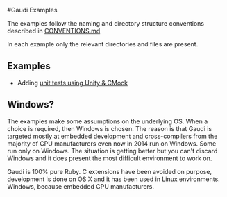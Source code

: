 #Gaudi Examples

The examples follow the naming and directory structure conventions described in [CONVENTIONS.md](CONVENTIONS.md)

In each example only the relevant directories and files are present.

## Examples
 * Adding [unit tests using Unity & CMock](unit_testing/README.md)

## Windows?

The examples make some assumptions on the underlying OS. When a choice is required, then Windows is chosen. The reason is that Gaudi is targeted mostly at embedded development and cross-compilers from the majority of CPU manufacturers even now in 2014 run on Windows. Some run only on Windows. The situation is getting better but you can't discard Windows and it does present the most difficult environment to work on.

Gaudi is 100% pure Ruby. C extensions have been avoided on purpose, development is done on OS X and it has been used in Linux environments. Windows, because embedded CPU manufacturers.
